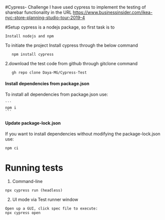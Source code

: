 #Cypress- Challenge
I have used cypress to implement the testing of sharebar functionality in the URL
https://www.businessinsider.com/ikea-nyc-store-planning-studio-tour-2019-4

#Setup
cypress is a nodejs package, so first task is to 

```
Install nodejs and npm

```

To initiate the project
Install cypress through the below command

```
   npm install cypress
```

2.download the test code from github through gitclone command
```
   gh repo clone Daya-MG/Cypress-Test
```
#### Install dependencies from package.json

To install all dependencies from package.json use:

    ```
    npm i
    ```

#### Update package-lock.json

If you want to install dependencies without modifying the package-lock.json use:

```
npm ci

```

# Running tests

1. Command-line

```
npx cypress run (headless)
```

2. UI mode via Test runner window

```
Open up a GUI, click spec file to execute:
npx cypress open
```
